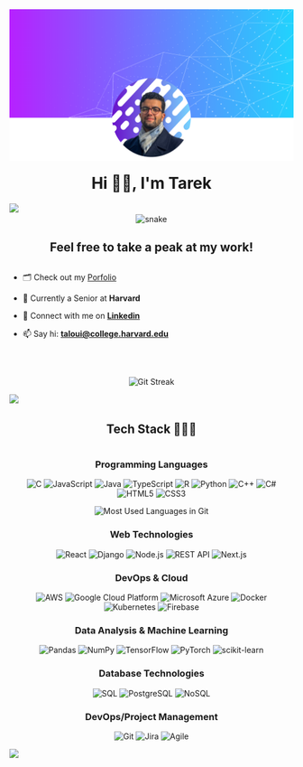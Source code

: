 <div align="center">
  <img alt="Profile Pic" src="resources/cover_profile_simple.png">
  <h1 style="text-align: center; margin-top: 20px">Hi 👋🏼, I'm Tarek</h1>
</div>



<!--horizontal divider(gradiant)-->
<img src="resources/divider.gif">

<!--- snake -->
<div align="center">
  <img  src=resources/grid-snake.svg
       alt="snake" /></a>
</div>

<!--h2 without bottom border-->
<div align="center">
    <h2 style="display: inline-block">Feel free to take a peak at my work!</h2>
</div>

<!--Intro start-->

- 🗂️ Check out my [Porfolio](https://www.derekwitht.com/)

- 🌱 Currently a Senior at **Harvard**

- 👔 Connect with me on **[Linkedin](https://www.linkedin.com/in/tarek-aloui/)**

- 📫 Say hi: **[taloui@college.harvard.edu](mailto:taloui@college.harvard.edu)**


 <br></br>

<!--Intro end-->

<!--- stats & Trophy (start) -->
<p align="center">
  <!--- stats (start) -->
    <img  title="🔥 Git Streak" alt="Git Streak" src="https://github-readme-stats.vercel.app/api?username=TarekAloui&theme=dracula&show_icons=true&hide_border=true&count_private=true" />
</p>

<!--- stats (end) -->

<!--horizontal divider(gradiant)-->
<img src="https://user-images.githubusercontent.com/73097560/115834477-dbab4500-a447-11eb-908a-139a6edaec5c.gif">

<!--h1 without bottom border-->
<div id="user-content-toc">
  <div align="center">
    <h2 style="display: inline-block">Tech Stack 👨🏻‍💻</h2>
  </div>
</div>

<!--tech stack icons-->
<div align="center">

<!-- Programming Languages -->
<h3>Programming Languages</h3>
<p>
<img alt="C" src="https://img.shields.io/badge/c-%2300599C.svg?style=for-the-badge&logo=c&logoColor=white">
<img alt="JavaScript" src="https://img.shields.io/badge/javascript-%23323330.svg?style=for-the-badge&logo=javascript&logoColor=%23F7DF1E">
<img alt="Java" src="https://img.shields.io/badge/java-%23ED8B00.svg?style=for-the-badge&logo=java&logoColor=white">
<img alt="TypeScript" src="https://img.shields.io/badge/typescript-%23007ACC.svg?style=for-the-badge&logo=typescript&logoColor=white">
<img alt="R" src="https://img.shields.io/badge/r-%23276DC3.svg?style=for-the-badge&logo=r&logoColor=white">
<img alt="Python" src="https://img.shields.io/badge/python-3670A0?style=for-the-badge&logo=python&logoColor=ffdd54">
<img alt="C++" src="https://img.shields.io/badge/c++-%2300599C.svg?style=for-the-badge&logo=c%2B%2B&logoColor=white">
<img alt="C#" src="https://img.shields.io/badge/c%23-%23239120.svg?style=for-the-badge&logo=c-sharp&logoColor=white">
<img alt="HTML5" src="https://img.shields.io/badge/html5-%23E34F26.svg?style=for-the-badge&logo=html5&logoColor=white">
<img alt="CSS3" src="https://img.shields.io/badge/css3-%231572B6.svg?style=for-the-badge&logo=css3&logoColor=white">
</p>

<p align="center">
  <!--- stats (start) -->
   <img  title="🔥 Most Used Languages in Git" alt="Most Used Languages in Git" src="https://github-readme-stats.vercel.app/api/top-langs/?username=TarekAloui&theme=dracula&show_icons=true&hide_border=true&layout=compact" />
</p>

<!-- Web Technologies -->
<h3>Web Technologies</h3>
<p>
<img alt="React" src="https://img.shields.io/badge/react-%2320232a.svg?style=for-the-badge&logo=react&logoColor=%2361DAFB">
<img alt="Django" src="https://img.shields.io/badge/django-%23092E20.svg?style=for-the-badge&logo=django&logoColor=white">
<img alt="Node.js" src="https://img.shields.io/badge/node.js-%23339933.svg?style=for-the-badge&logo=node.js&logoColor=white">
<img alt="REST API" src="https://img.shields.io/badge/REST%20API-%2361DAFB.svg?style=for-the-badge">
<img alt="Next.js" src="https://img.shields.io/badge/Next.js-%23000000.svg?style=for-the-badge&logo=Next.js&logoColor=white">
</p>

<!-- DevOps & Cloud -->
<h3>DevOps & Cloud</h3>
<p>
<img alt="AWS" src="https://img.shields.io/badge/aws-%23FF9900.svg?style=for-the-badge&logo=amazon-aws&logoColor=white">
<img alt="Google Cloud Platform" src="https://img.shields.io/badge/Google%20Cloud-%234285F4.svg?style=for-the-badge&logo=google-cloud&logoColor=white">
<img alt="Microsoft Azure" src="https://img.shields.io/badge/azure-%230072C6.svg?style=for-the-badge&logo=azure-devops&logoColor=white">
<img alt="Docker" src="https://img.shields.io/badge/docker-%230db7ed.svg?style=for-the-badge&logo=docker&logoColor=white">
<img alt="Kubernetes" src="https://img.shields.io/badge/kubernetes-%23326ce5.svg?style=for-the-badge&logo=kubernetes&logoColor=white">
<img alt="Firebase" src="https://img.shields.io/badge/firebase-%23039BE5.svg?style=for-the-badge&logo=firebase">
</p>

<!-- Data Analysis & Machine Learning -->
<h3>Data Analysis & Machine Learning</h3>
<p>
<img alt="Pandas" src="https://img.shields.io/badge/pandas-%23150458.svg?style=for-the-badge&logo=pandas&logoColor=white">
<img alt="NumPy" src="https://img.shields.io/badge/numpy-%23013243.svg?style=for-the-badge&logo=numpy&logoColor=white">
<img alt="TensorFlow" src="https://img.shields.io/badge/TensorFlow-%23FF6F00.svg?style=for-the-badge&logo=TensorFlow&logoColor=white">
<img alt="PyTorch" src="https://img.shields.io/badge/PyTorch-%23EE4C2C.svg?style=for-the-badge&logo=PyTorch&logoColor=white">
<img alt="scikit-learn" src="https://img.shields.io/badge/scikit--learn-%23F7931E.svg?style=for-the-badge&logo=scikit-learn&logoColor=white">
</p>

<!-- Database Technologies -->
<h3>Database Technologies</h3>
<p>
<img alt="SQL" src="https://img.shields.io/badge/SQL-%2300f.svg?style=for-the-badge&logo=sql&logoColor=white">
<img alt="PostgreSQL" src="https://img.shields.io/badge/PostgreSQL-%23336791.svg?style=for-the-badge&logo=postgresql&logoColor=white">
<img alt="NoSQL" src="https://img.shields.io/badge/NoSQL-%23004D61.svg?style=for-the-badge">
</p>

<!-- DevOps/Project Management -->
<h3>DevOps/Project Management</h3>
<p>
<img alt="Git" src="https://img.shields.io/badge/git-%23F05033.svg?style=for-the-badge&logo=git&logoColor=white">
<img alt="Jira" src="https://img.shields.io/badge/Jira-%230A74DA.svg?style=for-the-badge&logo=jira&logoColor=white">
<img alt="Agile" src="https://img.shields.io/badge/Agile-%23007ACC.svg?style=for-the-badge">
</p>

</div>

<!--horizontal divider(gradiant)-->
<img src="https://user-images.githubusercontent.com/73097560/115834477-dbab4500-a447-11eb-908a-139a6edaec5c.gif">
